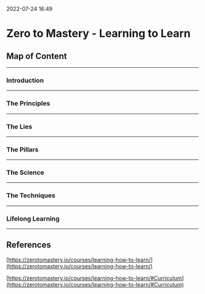 2022-07-24 16:49

# Zero to Mastery - Learning to Learn
## Map of Content
---
### Introduction


---
### The Principles


___
### The Lies


---
### The Pillars


---
### The Science


___
### The Techniques


___
### Lifelong Learning


---
## References
[https://zerotomastery.io/courses/learning-how-to-learn/](https://zerotomastery.io/courses/learning-how-to-learn/)

[https://zerotomastery.io/courses/learning-how-to-learn/#Curriculum](https://zerotomastery.io/courses/learning-how-to-learn/#Curriculum)

